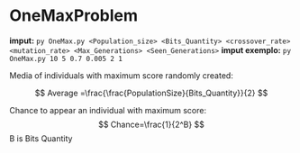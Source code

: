 # OneMaxProblem
**imput:** `py OneMax.py <Population_size> <Bits_Quantity> <crossover_rate> <mutation_rate> <Max_Generations> <Seen_Generations>`
**imput exemplo:** `py OneMax.py 10 5 0.7 0.005 2 1`

Media of individuals with maximum score randomly created:

$$
Average =\frac{\frac{PopulationSize}{Bits_Quantity}}{2}
$$

Chance to appear an individual with maximum score:
$$
Chance=\frac{1}{2^B} 
$$ 
B is Bits Quantity